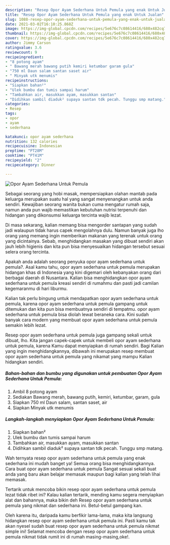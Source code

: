 ```yaml
---
description: "Resep Opor Ayam Sederhana Untuk Pemula yang enak Untuk Jualan"
title: "Resep Opor Ayam Sederhana Untuk Pemula yang enak Untuk Jualan"
slug: 1088-resep-opor-ayam-sederhana-untuk-pemula-yang-enak-untuk-jualan
date: 2021-03-02T16:10:25.868Z
image: https://img-global.cpcdn.com/recipes/5e676c7c08614416/680x482cq70/opor-ayam-sederhana-untuk-pemula-foto-resep-utama.jpg
thumbnail: https://img-global.cpcdn.com/recipes/5e676c7c08614416/680x482cq70/opor-ayam-sederhana-untuk-pemula-foto-resep-utama.jpg
cover: https://img-global.cpcdn.com/recipes/5e676c7c08614416/680x482cq70/opor-ayam-sederhana-untuk-pemula-foto-resep-utama.jpg
author: Jimmy Carson
ratingvalue: 3.6
reviewcount: 9
recipeingredient:
- "8 potong ayam"
- " Bawang merah bawang putih kemiri ketumbar garam gula"
- "750 ml Daun salam santan saset air"
- " Minyak utk menumis"
recipeinstructions:
- "Siapkan bahan²"
- "Ulek bumbu dan tumis sampai harum"
- "Tambahkan air, masukkan ayam, masukkan santan"
- "Didihkan sambil diaduk² supaya santan tdk pecah. Tunggu smp matang."
categories:
- Resep
tags:
- opor
- ayam
- sederhana

katakunci: opor ayam sederhana 
nutrition: 132 calories
recipecuisine: Indonesian
preptime: "PT28M"
cooktime: "PT41M"
recipeyield: "2"
recipecategory: Dinner

---
```



![Opor Ayam Sederhana Untuk Pemula](https://img-global.cpcdn.com/recipes/5e676c7c08614416/680x482cq70/opor-ayam-sederhana-untuk-pemula-foto-resep-utama.jpg)

Sebagai seorang yang hobi masak, mempersiapkan olahan mantab pada keluarga merupakan suatu hal yang sangat menyenangkan untuk anda sendiri. Kewajiban seorang  wanita bukan cuma mengatur rumah saja, namun anda pun wajib memastikan kebutuhan nutrisi terpenuhi dan hidangan yang dikonsumsi keluarga tercinta wajib lezat.

Di masa  sekarang, kalian memang bisa mengorder santapan yang sudah jadi walaupun tidak harus capek mengolahnya dulu. Namun banyak juga lho orang yang memang ingin memberikan makanan yang terenak untuk orang yang dicintainya. Sebab, menghidangkan masakan yang dibuat sendiri akan jauh lebih higienis dan kita pun bisa menyesuaikan hidangan tersebut sesuai selera orang tercinta. 



Apakah anda adalah seorang penyuka opor ayam sederhana untuk pemula?. Asal kamu tahu, opor ayam sederhana untuk pemula merupakan hidangan khas di Indonesia yang kini digemari oleh kebanyakan orang dari berbagai daerah di Nusantara. Kalian bisa menghidangkan opor ayam sederhana untuk pemula kreasi sendiri di rumahmu dan pasti jadi camilan kegemaranmu di hari liburmu.

Kalian tak perlu bingung untuk mendapatkan opor ayam sederhana untuk pemula, karena opor ayam sederhana untuk pemula gampang untuk ditemukan dan kita pun bisa membuatnya sendiri di tempatmu. opor ayam sederhana untuk pemula bisa diolah lewat beraneka cara. Kini sudah banyak cara modern yang membuat opor ayam sederhana untuk pemula semakin lebih lezat.

Resep opor ayam sederhana untuk pemula juga gampang sekali untuk dibuat, lho. Kita jangan capek-capek untuk membeli opor ayam sederhana untuk pemula, karena Kamu dapat menyiapkan di rumah sendiri. Bagi Kalian yang ingin menghidangkannya, dibawah ini merupakan resep membuat opor ayam sederhana untuk pemula yang nikamat yang mampu Kalian hidangkan sendiri.

<!--inarticleads1-->

##### Bahan-bahan dan bumbu yang digunakan untuk pembuatan Opor Ayam Sederhana Untuk Pemula:

1. Ambil 8 potong ayam
1. Sediakan  Bawang merah, bawang putih, kemiri, ketumbar, garam, gula
1. Siapkan 750 ml Daun salam, santan saset, air
1. Siapkan  Minyak utk menumis




<!--inarticleads2-->

##### Langkah-langkah menyiapkan Opor Ayam Sederhana Untuk Pemula:

1. Siapkan bahan²
1. Ulek bumbu dan tumis sampai harum
1. Tambahkan air, masukkan ayam, masukkan santan
1. Didihkan sambil diaduk² supaya santan tdk pecah. Tunggu smp matang.




Wah ternyata resep opor ayam sederhana untuk pemula yang enak sederhana ini mudah banget ya! Semua orang bisa menghidangkannya. Cara buat opor ayam sederhana untuk pemula Sangat sesuai sekali buat anda yang baru akan belajar memasak maupun bagi kalian yang telah lihai memasak.

Tertarik untuk mencoba bikin resep opor ayam sederhana untuk pemula lezat tidak ribet ini? Kalau kalian tertarik, mending kamu segera menyiapkan alat dan bahannya, maka bikin deh Resep opor ayam sederhana untuk pemula yang nikmat dan sederhana ini. Betul-betul gampang kan. 

Oleh karena itu, daripada kamu berfikir lama-lama, maka kita langsung hidangkan resep opor ayam sederhana untuk pemula ini. Pasti kamu tak akan nyesel sudah buat resep opor ayam sederhana untuk pemula nikmat simple ini! Selamat mencoba dengan resep opor ayam sederhana untuk pemula nikmat tidak rumit ini di rumah masing-masing,oke!.

